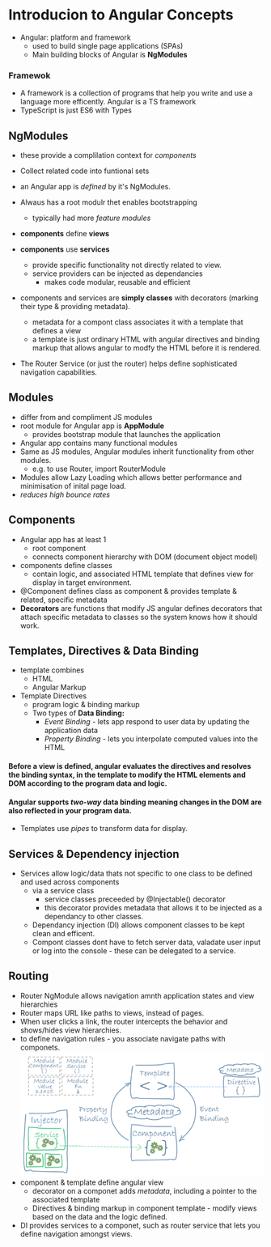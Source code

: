 # Introducion to Angular Concepts

* Angular: platform and framework
    * used to build single page applications (SPAs)
    * Main building blocks of Angular is **NgModules**

### Framewok
* A framework is a collection of programs that help you write and use a language more efficently. Angular is a TS framework
* TypeScript is just ES6 with Types


## NgModules
* these provide a complilation context for *components*
* Collect related code into funtional sets
* an Angular app is *defined* by it's NgModules.
* Alwaus has a root modulr thet enables bootstrapping
     * typically had more *feature modules*
* **components** define **views**
* **components** use **services** 
    * provide specific functionality not directly related to view.
    * service providers can be injected as dependancies
        * makes code modular, reusable and efficient

* components and services are **simply classes** with decorators (marking their type & providing metadata).
    * metadata for a compont class associates it with a template that defines a view
    * a template is just ordinary HTML with angular directives and binding markup that allows angular to modfy the HTML before it is rendered.
* The Router Service (or just the router) helps define sophisticated navigation capabilities.

## Modules
- differ from and compliment JS modules
- root module for Angular app is **AppModule**
    - provides bootstrap module that launches the application
- Angular app contains many functional modules
- Same as JS modules, Angular modules inherit functionality from other modules.
    - e.g. to use Router, import RouterModule
- Modules allow Lazy Loading which allows better performance and minimisation of inital page load.
- *reduces high bounce rates*

## Components 
- Angular app has at least 1
    - root component
    - connects component hierarchy with DOM (document object model)
- components define classes 
    - contain logic, and associated HTML template that defines view for display in target environment.
- @Component defines class as component & provides template & related, specific metadata
- **Decorators** are functions that modify JS angular defines decorators that attach specific metadata to classes so the system knows how it should work.

## Templates, Directives & Data Binding
- template combines
    - HTML
    - Angular Markup
- Template Directives 
    - program logic & binding markup
    - Two types of **Data Binding:**
        - *Event Binding* - lets app respond to user data by updating the application data
        - *Property Binding* - lets you interpolate computed values into the HTML
#### Before a view is defined, angular evaluates the directives and resolves the binding syntax, in the template to modify the HTML elements and DOM according to the program data and logic. 
#### Angular supports *two-way* data binding meaning changes in the DOM are also reflected in your program data.
- Templates use *pipes* to transform data for display.

## Services & Dependency injection
- Services allow logic/data thats not specific to one class to be defined and used across components
    - via a service class
        - service classes preceeded by @Injectable() decorator
        - this decorator provides metadata that allows it to be injected as a dependancy to other classes.
    - Dependancy injection (DI) allows component classes to be kept clean and efficent.
    - Compont classes dont have to fetch server data, valadate user input or log into the console - these can be delegated to a service.

## Routing
- Router NgModule allows navigation amnth application states and view hierarchies
- Router maps URL like paths to views, instead of pages.
- When user clicks a link, the router intercepts the behavior and shows/hides view hierarchies.
- to define navigation rules - you associate navigate paths with componets.
![](images/angular-structure.png)
- component & template define angular view 
    - decorator on a componet adds *metadata*, including a pointer to the associated template
    - Directives & binding markup in component template - modify views based on the data and the logic defined.
- DI provides services to a componet, such as router service that lets you define navigation amongst views.





    






